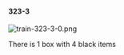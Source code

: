 #### 323-3
![train-323-3-0.png](https://github.com/lil-lab/nlvr/raw/master/nlvr/train/images/15/train-323-3-0.png "train-323-3-0.png")

There is 1 box with 4 black items